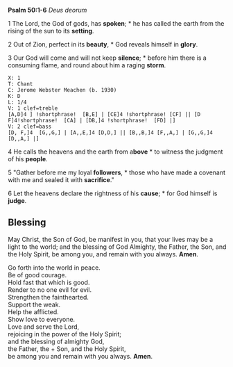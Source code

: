 **Psalm 50:1-6**
*Deus deorum*

1 The Lord, the God of gods, has **spoken**; *
he has called the earth from the rising of the sun to its **setting**.

2 Out of Zion, perfect in its **beauty**, *
God reveals himself in **glory**.

3 Our God will come and will not keep **silence**; *
before him there is a consuming flame,
and round about him a raging **storm**.
```music-abc
X: 1
T: Chant
C: Jerome Webster Meachen (b. 1930)
K: D
L: 1/4
V: 1 clef=treble
[A,D]4 ] !shortphrase!  [B,E] | [CE]4 !shortphrase! [CF] || [D F]4!shortphrase!  [CA] | [DB,]4 !shortphrase!  [FD] |]
V: 2 clef=bass
[D, F,]4  [G,,G,] | [A,,E,]4 [D,D,] || [B,,B,]4 [F,,A,] | [G,,G,]4 [D,,A,] |]
```
4 He calls the heavens and the earth from a**bove** *
to witness the judgment of his **people**.

5 "Gather before me my loyal **followers**, *
those who have made a covenant with me
and sealed it with **sacrifice**."

6 Let the heavens declare the rightness of his **cause**; *
for God himself is **judge**.
## Blessing
May Christ, the Son of God, be manifest in you, that your lives may be a light to the world; and the blessing of God Almighty, the Father, the Son, and the Holy Spirit, be among you, and remain with you always. **Amen**.

Go forth into the world in peace.  
Be of good courage.  
Hold fast that which is good.  
Render to no one evil for evil.  
Strengthen the fainthearted.  
Support the weak.  
Help the afflicted.  
Show love to everyone.  
Love and serve the Lord,  
rejoicing in the power of the Holy Spirit;  
and the blessing of almighty God,  
the Father, the + Son, and the Holy Spirit,  
be among you and remain with you always. **Amen**.
